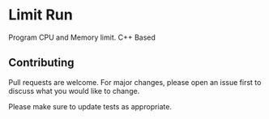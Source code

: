 # Limit Run

Program CPU and Memory limit. C++ Based

## Contributing
Pull requests are welcome. For major changes, please open an issue first to discuss what you would like to change.

Please make sure to update tests as appropriate.
